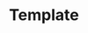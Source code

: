 ---
url: https://template.org/
title: Template
category: []
literacyLevel: "4"
headline: Lorem ipsum et amet.
os: [web]
pricing: []
dateAdded: 2025-01-24
---